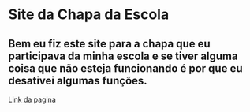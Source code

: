 # Site da Chapa da Escola
## Bem eu fiz este site para a chapa que eu participava da minha escola e se tiver alguma coisa que não esteja funcionando é por que eu desativei algumas funções.
[Link da pagina](https://gabrielcordeirobarrosoteles.github.io/Site_da_Chapa_da_Escola/)
